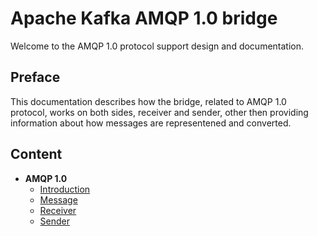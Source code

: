 # Apache Kafka AMQP 1.0 bridge

Welcome to the AMQP 1.0 protocol support design and documentation.

## Preface

This documentation describes how the bridge, related to AMQP 1.0 protocol, works on both sides, receiver and sender, other then providing information about how messages are representened and converted.

## Content

* **AMQP 1.0**
    * [Introduction](AMQP_intro.md)
    * [Message](message.md)
    * [Receiver](receiver.md)
    * [Sender](sender.md)